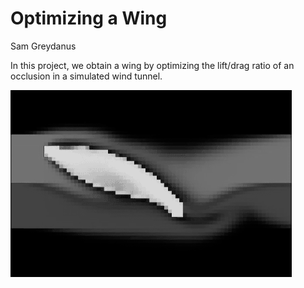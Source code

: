# Optimizing a Wing
Sam Greydanus

In this project, we obtain a wing by optimizing the lift/drag ratio of an occlusion in a simulated wind tunnel.

![optimized_wing.png](static/wing.png)